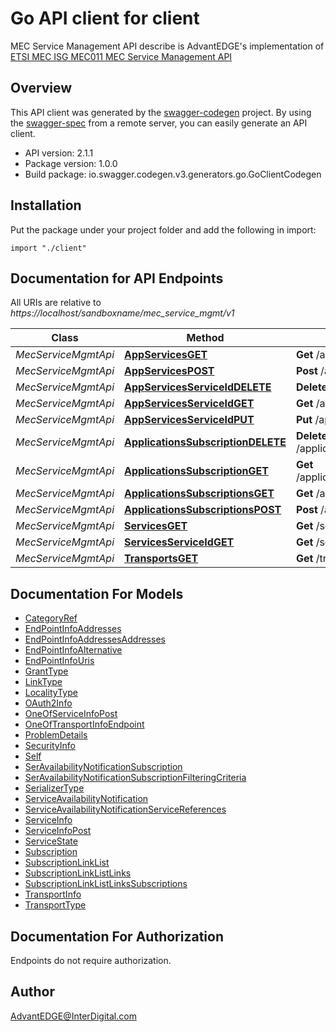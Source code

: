 # Go API client for client

MEC Service Management API describe is AdvantEDGE's implementation of [ETSI MEC ISG MEC011 MEC Service Management API](https://www.etsi.org/deliver/etsi_gs/MEC/001_099/011/02.01.01_60/gs_MEC011v020101p.pdf)

## Overview
This API client was generated by the [swagger-codegen](https://github.com/swagger-api/swagger-codegen) project.  By using the [swagger-spec](https://github.com/swagger-api/swagger-spec) from a remote server, you can easily generate an API client.

- API version: 2.1.1
- Package version: 1.0.0
- Build package: io.swagger.codegen.v3.generators.go.GoClientCodegen

## Installation
Put the package under your project folder and add the following in import:
```golang
import "./client"
```

## Documentation for API Endpoints

All URIs are relative to *https://localhost/sandboxname/mec_service_mgmt/v1*

Class | Method | HTTP request | Description
------------ | ------------- | ------------- | -------------
*MecServiceMgmtApi* | [**AppServicesGET**](docs/MecServiceMgmtApi.md#appservicesget) | **Get** /applications/{appInstanceId}/services | 
*MecServiceMgmtApi* | [**AppServicesPOST**](docs/MecServiceMgmtApi.md#appservicespost) | **Post** /applications/{appInstanceId}/services | 
*MecServiceMgmtApi* | [**AppServicesServiceIdDELETE**](docs/MecServiceMgmtApi.md#appservicesserviceiddelete) | **Delete** /applications/{appInstanceId}/services/{serviceId} | 
*MecServiceMgmtApi* | [**AppServicesServiceIdGET**](docs/MecServiceMgmtApi.md#appservicesserviceidget) | **Get** /applications/{appInstanceId}/services/{serviceId} | 
*MecServiceMgmtApi* | [**AppServicesServiceIdPUT**](docs/MecServiceMgmtApi.md#appservicesserviceidput) | **Put** /applications/{appInstanceId}/services/{serviceId} | 
*MecServiceMgmtApi* | [**ApplicationsSubscriptionDELETE**](docs/MecServiceMgmtApi.md#applicationssubscriptiondelete) | **Delete** /applications/{appInstanceId}/subscriptions/{subscriptionId} | 
*MecServiceMgmtApi* | [**ApplicationsSubscriptionGET**](docs/MecServiceMgmtApi.md#applicationssubscriptionget) | **Get** /applications/{appInstanceId}/subscriptions/{subscriptionId} | 
*MecServiceMgmtApi* | [**ApplicationsSubscriptionsGET**](docs/MecServiceMgmtApi.md#applicationssubscriptionsget) | **Get** /applications/{appInstanceId}/subscriptions | 
*MecServiceMgmtApi* | [**ApplicationsSubscriptionsPOST**](docs/MecServiceMgmtApi.md#applicationssubscriptionspost) | **Post** /applications/{appInstanceId}/subscriptions | 
*MecServiceMgmtApi* | [**ServicesGET**](docs/MecServiceMgmtApi.md#servicesget) | **Get** /services | 
*MecServiceMgmtApi* | [**ServicesServiceIdGET**](docs/MecServiceMgmtApi.md#servicesserviceidget) | **Get** /services/{serviceId} | 
*MecServiceMgmtApi* | [**TransportsGET**](docs/MecServiceMgmtApi.md#transportsget) | **Get** /transports | 


## Documentation For Models

 - [CategoryRef](docs/CategoryRef.md)
 - [EndPointInfoAddresses](docs/EndPointInfoAddresses.md)
 - [EndPointInfoAddressesAddresses](docs/EndPointInfoAddressesAddresses.md)
 - [EndPointInfoAlternative](docs/EndPointInfoAlternative.md)
 - [EndPointInfoUris](docs/EndPointInfoUris.md)
 - [GrantType](docs/GrantType.md)
 - [LinkType](docs/LinkType.md)
 - [LocalityType](docs/LocalityType.md)
 - [OAuth2Info](docs/OAuth2Info.md)
 - [OneOfServiceInfoPost](docs/OneOfServiceInfoPost.md)
 - [OneOfTransportInfoEndpoint](docs/OneOfTransportInfoEndpoint.md)
 - [ProblemDetails](docs/ProblemDetails.md)
 - [SecurityInfo](docs/SecurityInfo.md)
 - [Self](docs/Self.md)
 - [SerAvailabilityNotificationSubscription](docs/SerAvailabilityNotificationSubscription.md)
 - [SerAvailabilityNotificationSubscriptionFilteringCriteria](docs/SerAvailabilityNotificationSubscriptionFilteringCriteria.md)
 - [SerializerType](docs/SerializerType.md)
 - [ServiceAvailabilityNotification](docs/ServiceAvailabilityNotification.md)
 - [ServiceAvailabilityNotificationServiceReferences](docs/ServiceAvailabilityNotificationServiceReferences.md)
 - [ServiceInfo](docs/ServiceInfo.md)
 - [ServiceInfoPost](docs/ServiceInfoPost.md)
 - [ServiceState](docs/ServiceState.md)
 - [Subscription](docs/Subscription.md)
 - [SubscriptionLinkList](docs/SubscriptionLinkList.md)
 - [SubscriptionLinkListLinks](docs/SubscriptionLinkListLinks.md)
 - [SubscriptionLinkListLinksSubscriptions](docs/SubscriptionLinkListLinksSubscriptions.md)
 - [TransportInfo](docs/TransportInfo.md)
 - [TransportType](docs/TransportType.md)


## Documentation For Authorization
 Endpoints do not require authorization.


## Author

AdvantEDGE@InterDigital.com

